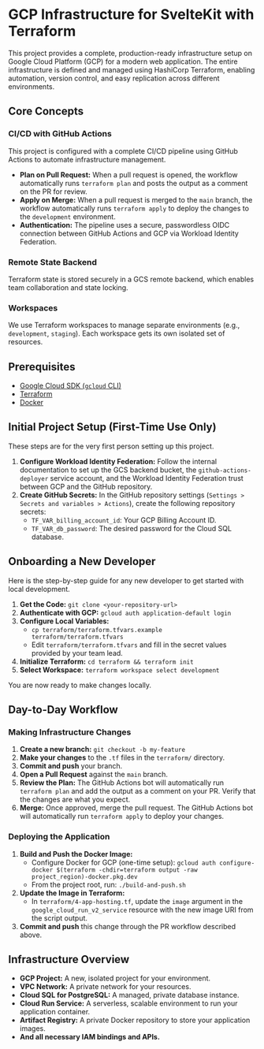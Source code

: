 # GCP Infrastructure for SvelteKit with Terraform

This project provides a complete, production-ready infrastructure setup on Google Cloud Platform (GCP) for a modern web application. The entire infrastructure is defined and managed using HashiCorp Terraform, enabling automation, version control, and easy replication across different environments.

## Core Concepts

### CI/CD with GitHub Actions
This project is configured with a complete CI/CD pipeline using GitHub Actions to automate infrastructure management.
- **Plan on Pull Request:** When a pull request is opened, the workflow automatically runs `terraform plan` and posts the output as a comment on the PR for review.
- **Apply on Merge:** When a pull request is merged to the `main` branch, the workflow automatically runs `terraform apply` to deploy the changes to the `development` environment.
- **Authentication:** The pipeline uses a secure, passwordless OIDC connection between GitHub Actions and GCP via Workload Identity Federation.

### Remote State Backend
Terraform state is stored securely in a GCS remote backend, which enables team collaboration and state locking.

### Workspaces
We use Terraform workspaces to manage separate environments (e.g., `development`, `staging`). Each workspace gets its own isolated set of resources.

## Prerequisites
- [Google Cloud SDK (`gcloud` CLI)](https://cloud.google.com/sdk/docs/install)
- [Terraform](https://learn.hashicorp.com/tutorials/terraform/install-cli)
- [Docker](https://www.docker.com/get-started)

## Initial Project Setup (First-Time Use Only)
These steps are for the very first person setting up this project.

1.  **Configure Workload Identity Federation:** Follow the internal documentation to set up the GCS backend bucket, the `github-actions-deployer` service account, and the Workload Identity Federation trust between GCP and the GitHub repository.
2.  **Create GitHub Secrets:** In the GitHub repository settings (`Settings > Secrets and variables > Actions`), create the following repository secrets:
    - `TF_VAR_billing_account_id`: Your GCP Billing Account ID.
    - `TF_VAR_db_password`: The desired password for the Cloud SQL database.

## Onboarding a New Developer
Here is the step-by-step guide for any new developer to get started with local development.

1.  **Get the Code:** `git clone <your-repository-url>`
2.  **Authenticate with GCP:** `gcloud auth application-default login`
3.  **Configure Local Variables:**
    - `cp terraform/terraform.tfvars.example terraform/terraform.tfvars`
    - Edit `terraform/terraform.tfvars` and fill in the secret values provided by your team lead.
4.  **Initialize Terraform:** `cd terraform && terraform init`
5.  **Select Workspace:** `terraform workspace select development`

You are now ready to make changes locally.

## Day-to-Day Workflow

### Making Infrastructure Changes
1.  **Create a new branch:** `git checkout -b my-feature`
2.  **Make your changes** to the `.tf` files in the `terraform/` directory.
3.  **Commit and push** your branch.
4.  **Open a Pull Request** against the `main` branch.
5.  **Review the Plan:** The GitHub Actions bot will automatically run `terraform plan` and add the output as a comment on your PR. Verify that the changes are what you expect.
6.  **Merge:** Once approved, merge the pull request. The GitHub Actions bot will automatically run `terraform apply` to deploy your changes.

### Deploying the Application
1.  **Build and Push the Docker Image:**
    - Configure Docker for GCP (one-time setup): `gcloud auth configure-docker $(terraform -chdir=terraform output -raw project_region)-docker.pkg.dev`
    - From the project root, run: `./build-and-push.sh`
2.  **Update the Image in Terraform:**
    - In `terraform/4-app-hosting.tf`, update the `image` argument in the `google_cloud_run_v2_service` resource with the new image URI from the script output.
3.  **Commit and push** this change through the PR workflow described above.

## Infrastructure Overview
- **GCP Project:** A new, isolated project for your environment.
- **VPC Network:** A private network for your resources.
- **Cloud SQL for PostgreSQL:** A managed, private database instance.
- **Cloud Run Service:** A serverless, scalable environment to run your application container.
- **Artifact Registry:** A private Docker repository to store your application images.
- **And all necessary IAM bindings and APIs.**
